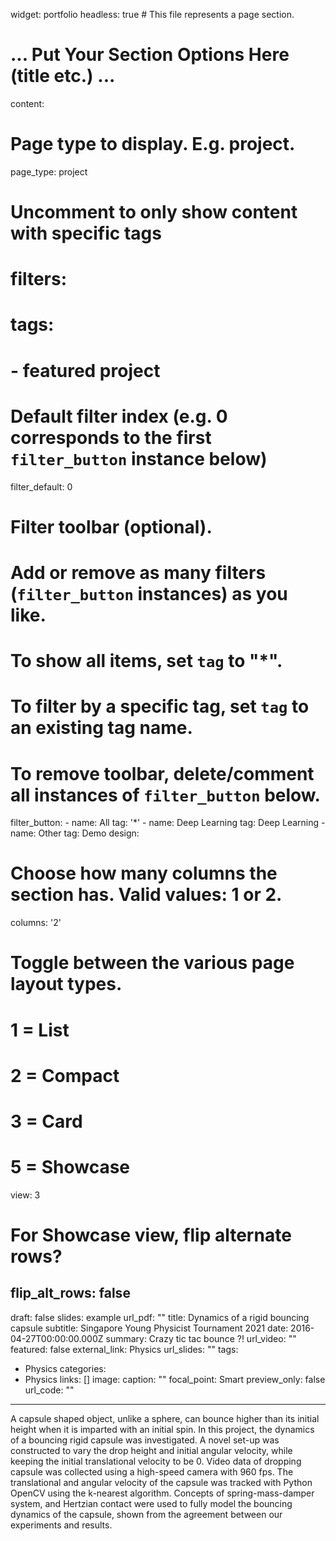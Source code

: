 widget: portfolio
headless: true  # This file represents a page section.

# ... Put Your Section Options Here (title etc.) ...

content:
  # Page type to display. E.g. project.
  page_type: project

# Uncomment to only show content with specific tags
#  filters:
#    tags:
#      - featured project

  # Default filter index (e.g. 0 corresponds to the first `filter_button` instance below)
  filter_default: 0

  # Filter toolbar (optional).
  # Add or remove as many filters (`filter_button` instances) as you like.
  # To show all items, set `tag` to "*".
  # To filter by a specific tag, set `tag` to an existing tag name.
  # To remove toolbar, delete/comment all instances of `filter_button` below.
  filter_button:
    - name: All
      tag: '*'
    - name: Deep Learning
      tag: Deep Learning
    - name: Other
      tag: Demo
design:
  # Choose how many columns the section has. Valid values: 1 or 2.
  columns: '2'
  # Toggle between the various page layout types.
  #   1 = List
  #   2 = Compact  
  #   3 = Card
  #   5 = Showcase
  view: 3
  # For Showcase view, flip alternate rows?
  flip_alt_rows: false
---
draft: false
slides: example
url_pdf: ""
title: Dynamics of a rigid bouncing capsule
subtitle: Singapore Young Physicist Tournament 2021
date: 2016-04-27T00:00:00.000Z
summary: Crazy tic tac bounce ?!
url_video: ""
featured: false
external_link: Physics
url_slides: ""
tags:
  - Physics
categories:
  - Physics
links: []
image:
  caption: ""
  focal_point: Smart
  preview_only: false
url_code: ""
---
A capsule shaped object, unlike a sphere, can bounce higher than its initial height when it is imparted with an initial spin. In this project, the dynamics of a bouncing rigid capsule was investigated. A novel set-up was constructed to vary the drop height and initial angular velocity, while keeping the initial translational velocity to be 0. Video data of dropping capsule was collected using a high-speed camera with 960 fps. The translational and angular velocity of the capsule was tracked with Python OpenCV using the k-nearest algorithm. Concepts of spring-mass-damper system, and Hertzian contact were used to fully model the bouncing dynamics of the capsule, shown from the agreement between our experiments and results.
